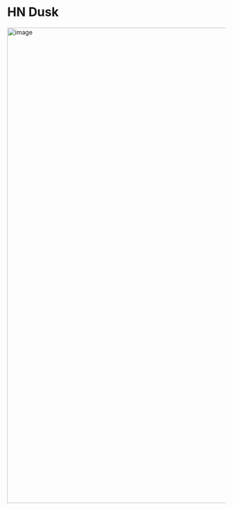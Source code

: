 #  HN Dusk


<img width="1095" alt="image" src="https://github.com/user-attachments/assets/051dabc7-ce28-464d-9aad-1c0b09564f04">
